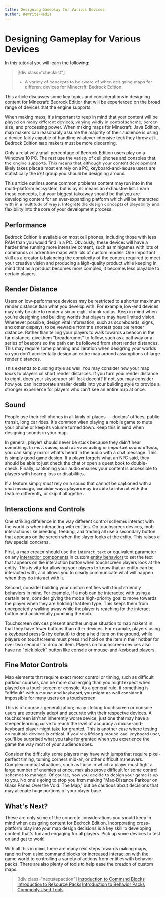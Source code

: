 ```yaml
---
title: Designing Gameplay for Various Devices
author: ReWrite-Media
---
```

# Designing Gameplay for Various Devices

In this tutorial you will learn the following:

> [!div class="checklist"]
>
> - A variety of concepts to be aware of when designing maps for different devices for Minecraft: Bedrock Edition.

This article discusses some key topics and considerations in designing content for Minecraft: Bedrock Edition that will be experienced on the broad range of devices that the engine supports.

When making maps, it's important to keep in mind that your content will be played on many different devices, varying wildly in control scheme, screen size, and processing power. When making maps for Minecraft: Java Edition, map makers can reasonably assume the majority of their audience is using a device fairly capable of handling whatever intensive tech they throw at it. Bedrock Edition map makers must be more discerning.

Only a relatively small percentage of Bedrock Edition users play on a Windows 10 PC. The rest use the variety of cell phones and consoles that the engine supports. This means that, although your content development likely takes place almost entirely on a PC, keyboard-and-mouse users are statistically the *last* group you should be designing around.

This article outlines some common problems content may run into in the multi-platform ecosystem, but is by no means an exhaustive list. Learn these concepts, but your biggest takeaway should be that you are developing content for an ever-expanding platform which will be interacted with in a multitude of ways. Integrate the design concepts of playability and flexibility into the core of your development process.

## Performance

Bedrock Edition is available on most cell phones, including those with less RAM than you would find in a PC. Obviously, these devices will have a harder time running more intensive content, such as minigames with lots of commands or adventure maps with lots of custom models. One important skill as a creator is balancing the complexity of the content required to meet your creative vision and producing a high-quality product while keeping in mind that as a product becomes more complex, it becomes less playable to certain players.

## Render Distance

Users on low-performance devices may be restricted to a shorter maximum render distance than what you develop with. For example, low-end devices may only be able to render a six or eight-chunk radius. Keep in mind when you're designing and building worlds that players may have limited vision. Whenever possible, design vital information, such as scoreboards, signs, and other displays, to be viewable from the shortest possible render distance. Rather than telling your players to walk towards a beacon in the far distance, give them "breadcrumbs" to follow, such as a pathway or a series of beacons so the path can be followed from short render distances. This may require some planning and iteration when designing your worlds so you don't accidentally design an entire map around assumptions of large render distances.

This extends to building style as well. You may consider how your map *looks* to players on short render distances. If you turn your render distance to eight, does your skyscraper still look decent? If not, you may consider how you can incorporate smaller details into your building style to provide a stronger experience for players who can't see an entire map at once.

## Sound

People use their cell phones in all kinds of places — doctors' offices, public transit, long car rides. It's common when playing a mobile game to mute your phone or keep its volume turned down. Keep this in mind when designing sounds in your map.

In general, players should never be stuck because they didn't hear something. In most cases, such as voice acting or important sound effects, you can simply mirror what's heard in the audio with a chat message. This is simply good game design. If a player forgets what an NPC said, they should be able to just check the chat or open a quest book to double-check. Finally, captioning your audio ensures your content is accessible to players with hearing loss or disabilities.

If a feature simply *must* rely on a sound that cannot be captioned with a chat message, consider ways players may be able to interact with the feature differently, or skip it altogether.

## Interactions and Controls

One striking difference in the way different control schemes interact with the world is when interacting with entities. On touchscreen devices, mob interactions like breeding, feeding, and trading all use a secondary button that appears on the screen when the player looks at the entity. This raises a few special concerns.

First, a map creator should use the `interact_text` or equivalent parameter on any [interaction components](/creator/Reference/Content/EntityReference/Examples/EntityComponents/minecraftComponent_interact.md) in custom [entity behaviors](EntityBehaviorIntroduction.md) to set the text that appears on the interaction button when touchscreen players look at the entity. This is vital for allowing your players to know that an entity can be interacted with, and allows you to clearly communicate what will happen when they do interact with it.

Second, consider building your custom entities with touch-friendly behaviors in mind. For example, if a mob can be interacted with using a certain item, consider giving the mob a high-priority goal to move towards the player when they are holding that item type. This keeps them from unexpectedly walking away while the player is reaching for the interact button and accidentally punching the mob.

Touchscreen devices present another unique situation to map makers in that they have fewer buttons than other devices. For example, players using a keyboard press **Q** (by default) to drop a held item on the ground, while players on touchscreens must press and hold on the item in their hotbar for over two seconds to drop an item. Players on touchscreen devices also have no "pick block" button like console or mouse-and-keyboard players.

## Fine Motor Controls

Map elements that require exact motor control or timing, such as difficult parkour courses, can be more challenging than you might expect when played on a touch screen or console. As a general rule, if something is "difficult" with a mouse and keyboard, you might as well consider it impossible for many users on a touchscreen.

This is of course a generalization; many lifelong touchscreen or console users are extremely adept and accurate with their respective devices. A touchscreen isn't an inherently worse device, just one that may have a steeper learning curve to reach the level of accuracy a mouse-and-keyboard player might take for granted. This is another case where testing on multiple devices is critical. If you're a lifelong mouse-and-keyboard user, you'll be surprised what you take for granted when you experience the game the way most of your audience does.

Consider the difficulty some players may have with jumps that require pixel-perfect timing, turning corners mid-air, or other difficult maneuvers. Complex combat situations, such as those in which a player must fight a large number of enemies at once, may also prove difficult for some control schemes to manage. Of course, how you decide to design your game is up to you. No one's going to stop you from making "Max-Distance Parkour on Glass Panes Over the Void: The Map," but be cautious about decisions that may alienate huge portions of your player base.

## What's Next?

These are only some of the concrete considerations you should keep in mind when designing content for Bedrock Edition. Incorporating cross-platform play into your map design decisions is a key skill to developing content that's fun and engaging for all players. Pick up some devices to test on and get to work!

With all this in mind, there are many next steps towards making maps, ranging from using command blocks for increased interaction with the game world to controlling a variety of actions from entities with behavior packs. There are also plenty of tools to help ease the creation of custom maps.

> [!div class="nextstepaction"]
> [Introduction to Command Blocks](CommandsIntroduction.md)
> [Introduction to Resource Packs](ResourcePack.md)
> [Introduction to Behavior Packs](BehaviorPack.md)
> [Commonly Used Tools](CommonlyUsedTools.md)